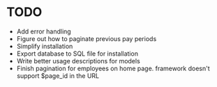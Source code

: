 # TODO #
* Add error handling
* Figure out how to paginate previous pay periods
* Simplify installation
* Export database to SQL file for installation
* Write better usage descriptions for models
* Finish pagination for employees on home page. framework doesn't support $page_id in the URL